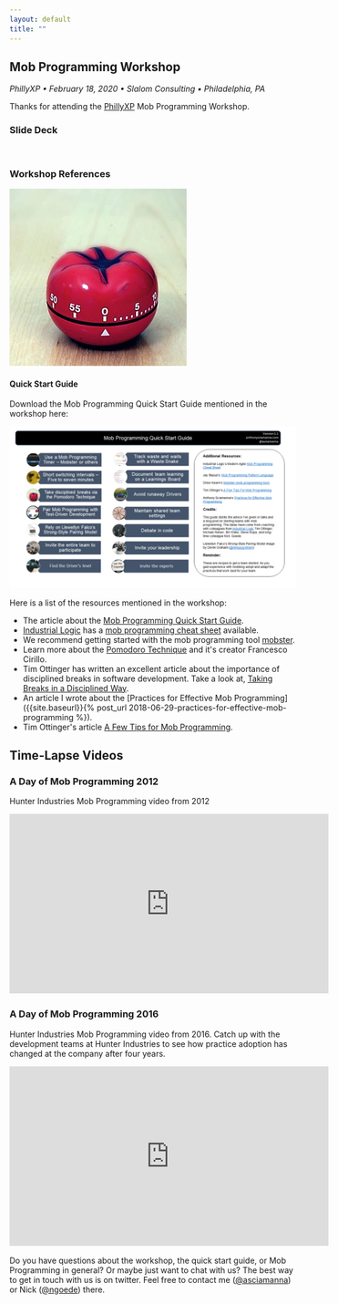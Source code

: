 ```yaml
---
layout: default
title: ""
---
```

## Mob Programming Workshop 
_PhillyXP &bull; February 18, 2020 &bull; Slalom Consulting &bull; Philadelphia, PA_

Thanks for attending the [PhillyXP](https://www.meetup.com/PhillyXP/) Mob Programming Workshop.

### Slide Deck
<script async class="speakerdeck-embed" data-id="32ffd5b6b7d346f9aee111efae71a1f2" data-ratio="1.77777777777778" src="//speakerdeck.com/assets/embed.js"></script>
<br />

### Workshop References

<img src="/img/pomodoro.jpg" alt="Pomodoro Timer" class="img-responsive" />

#### Quick Start Guide
Download the Mob Programming Quick Start Guide mentioned in the workshop here:

<a href="/downloads/mob-programming-quick-start-guide.pdf">
    <img class="img-responsive" alt="Mob Programming Quick Start Guide" src="/img/quick-start-preview.png" />
</a>

Here is a list of the resources mentioned in the workshop: 

* The article about the [Mob Programming Quick Start Guide](https://anthonysciamanna.com/2020/02/15/mob-programming-quick-start-guide.html). 
* [Industrial Logic](https://www.industriallogic.com) has a [mob programming cheat sheet](https://docs.google.com/document/d/1Ve5LVAJvGqJbUZR6C2o3ZNvFPKpuJ6sfIwxlpgKpKCk/) available. 
* We recommend getting started with the mob programming tool [mobster](http://mobster.cc/).
* Learn more about the [Pomodoro Technique](https://francescocirillo.com/pages/pomodoro-technique) and it's creator Francesco Cirillo. 
* Tim Ottinger has written an excellent article about the importance of disciplined breaks in software development. Take a look at, [Taking Breaks in a Disciplined Way](http://agileotter.blogspot.com/2017/11/taking-breaks-in-disciplined-way.html).
* An article I wrote about the [Practices for Effective Mob Programming]({{site.baseurl}}{% post_url 2018-06-29-practices-for-effective-mob-programming %}).
* Tim Ottinger's article [A Few Tips for Mob Programming](https://www.industriallogic.com/blog/a-few-tips-for-mob-programming/).

## Time-Lapse Videos
### A Day of Mob Programming 2012

Hunter Industries Mob Programming video from 2012

<iframe width="560" height="315" src="https://www.youtube.com/embed/p_pvslS4gEI?rel=0" frameborder="0" allow="autoplay; encrypted-media" allowfullscreen></iframe>
<br/>

### A Day of Mob Programming 2016
Hunter Industries Mob Programming video from 2016. Catch up with the development teams at Hunter Industries to see how practice adoption has changed at the company after four years.
<iframe width="560" height="315" src="https://www.youtube.com/embed/dVqUcNKVbYg?rel=0" frameborder="0" allow="autoplay; encrypted-media" allowfullscreen></iframe>
<br/>

Do you have questions about the workshop, the quick start guide, or Mob Programming in general? Or maybe just want to chat with us? The best way to get in touch with us is on twitter. Feel free to contact me ([@asciamanna](https://www.twitter.com/asciamanna)) or Nick ([@ngoede](https://www.twitter.com/ngoede)) there. 
